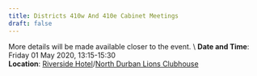 ```yaml
---
title: Districts 410w And 410e Cabinet Meetings
draft: false
---
```


More details will be made available closer to the event. \\
**Date and Time**: Friday 01 May 2020, 13:15-15:30 \
**Location**: [Riverside Hotel](/venue)/[North Durban Lions Clubhouse](http://northdurbanlions.org.za/club-details/meetings-and-location)
